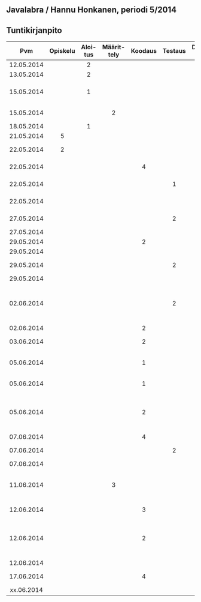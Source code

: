 ## Javalabra / Hannu Honkanen, periodi 5/2014

## Tuntikirjanpito
| Pvm        | Opiskelu | Aloi-tus | Määrit-tely | Koodaus | Testaus | Dokumen-tointi | Muu | KOMMENTTI |
| :---------:| :------: | :-----:  | :--------:  | :-----: | :-----: | :-----------:  | :-: | :-------- |
| 12.05.2014 |          | 2        |             |         |         |                |     | aloitusluento  |
| 13.05.2014 |          | 2        |             |         |         |                |     | git/java-projekti |
| 15.05.2014 |          | 1        |             |         |         |                |     | md-opiskelua ja tuntikirjanpidon aloitus |
| 15.05.2014 |          |          | 2           |         |         |                |     | alustava aihemäärittely |
| 18.05.2014 |          | 1        |             |         |         |                |     | viikon 2 ohjeiden luku |
| 21.05.2014 | 5        |          |             |         |         |                |     | ohja- ym. kertausta |
| 22.05.2014 | 2        |          |             |         |         |                |     | git/java-projekti uusiksi |
| 22.05.2014 |          |          |             | 4       |         |                |     | ensimmäisiä toiminnallisuuksia |
| 22.05.2014 |          |          |             |         | 1       |                |     | ensimmäisiä unit-testejä |
| 22.05.2014 |          |          |             |         |         |                | 1   | skannerin kanssa sähläämistä |
| 27.05.2014 |          |          |             |         | 2       |                |     | testailua Mikon kanssa |
| 27.05.2014 |          |          |             |         |         | 2              |     | luokkakaavio.dia |
| 29.05.2014 |          |          |             | 2       |         |                |     | koodin siistimistä |
| 29.05.2014 |          |          |             |         |         | 1              |     | luokkakaavio.dia |
| 29.05.2014 |          |          |             |         | 2       |                |     | unit-test pähkäilyä, ks. README.md |
| 29.05.2014 |          |          |             |         |         |                | 1   | tuntikirjanpito |
| 02.06.2014 |          |          |             |         | 2       |                |     | mystinen testiongelma katosi: vika oli mahdollisesti this.- ja super.-etuliitteiden käytössä |
| 02.06.2014 |          |          |             | 2       |         |                |     | koodin refaktorointia |
| 03.06.2014 |          |          |             | 2       |         |                |     | graafinen käyttöliittymä alulle |
| 05.06.2014 |          |          |             | 1       |         |                |     | graafista käyttöliittymää ohjauksessa |
| 05.06.2014 |          |          |             | 1       |         |                |     | eka "try catch etc." ohjauksessa |
| 05.06.2014 |          |          |             | 2       |         |                |     | graafinen käyttöliittymä Gui: laskutoimitustyyppien valitsemisen hieromista |
| 07.06.2014 |          |          |             | 4       |         |                |     | Gui |
| 07.06.2014 |          |          |             |         | 2       |                |     | Unit-testit kuntoon ja muutama lisää |
| 07.06.2014 |          |          |             |         |         | 3              |     | Vko 4 dokumentointi |
| 11.06.2014 |          |          | 3           |         |         |                |     | luokkakaavion suunnittelua ohjelman laajentamiseksi |
| 12.06.2014 |          |          |             | 3       |         |                |     | Gui: vastauksen tarkistus |
| 12.06.2014 |          |          |             | 2       |         |                |     | Väärä laskutoimitustyyppi -exception toimii nyt txtkayttoliittymassa, Gui:ssa ja testeissä |
| 12.06.2014 |          |          |             |         |         |                | 1   | tuntikirjanpito ym. |
| 17.06.2014 |          |          |             | 4       |         |                |     | 10 tehtävän taulukko toteutettu |
| xx.06.2014 |          |          |             |         |         |                |     |  |
